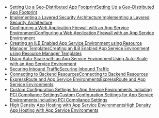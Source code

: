 * [<span data-ttu-id="91532-101">Setting Up a Geo-Distributed App Footprint</span><span class="sxs-lookup"><span data-stu-id="91532-101">Setting Up a Geo-Distributed App Footprint</span></span>](../articles/app-service-web/app-service-app-service-environment-geo-distributed-scale.md)
* [<span data-ttu-id="91532-102">Implementing a Layered Security Architecture</span><span class="sxs-lookup"><span data-stu-id="91532-102">Implementing a Layered Security Architecture</span></span>](../articles/app-service-web/app-service-app-service-environment-layered-security.md) 
* [<span data-ttu-id="91532-103">Configuring a Web Application Firewall with an App Service Environment</span><span class="sxs-lookup"><span data-stu-id="91532-103">Configuring a Web Application Firewall with an App Service Environment</span></span>](../articles/app-service-web/app-service-app-service-environment-web-application-firewall.md)
* [<span data-ttu-id="91532-104">Creating an ILB Enabled App Service Environment using Resource Manager Templates</span><span class="sxs-lookup"><span data-stu-id="91532-104">Creating an ILB Enabled App Service Environment using Resource Manager Templates</span></span>](../articles/app-service-web/app-service-app-service-environment-create-ilb-ase-resourcemanager.md)
* [<span data-ttu-id="91532-105">Using Auto-Scale with an App Service Environment</span><span class="sxs-lookup"><span data-stu-id="91532-105">Using Auto-Scale with an App Service Environment</span></span>](../articles/app-service/app-service-environment-auto-scale.md)
* [<span data-ttu-id="91532-106">Securing Inbound Traffic</span><span class="sxs-lookup"><span data-stu-id="91532-106">Securing Inbound Traffic</span></span>](../articles/app-service-web/app-service-app-service-environment-control-inbound-traffic.md)
* [<span data-ttu-id="91532-107">Connecting to Backend Resources</span><span class="sxs-lookup"><span data-stu-id="91532-107">Connecting to Backend Resources</span></span>](../articles/app-service-web/app-service-app-service-environment-securely-connecting-to-backend-resources.md)
* [<span data-ttu-id="91532-108">ExpressRoute and App Service Environments</span><span class="sxs-lookup"><span data-stu-id="91532-108">ExpressRoute and App Service Environments</span></span>](../articles/app-service-web/app-service-app-service-environment-network-configuration-expressroute.md)
* [<span data-ttu-id="91532-109">Custom Configuration Settings for App Service Environments Including PCI Compliance Settings</span><span class="sxs-lookup"><span data-stu-id="91532-109">Custom Configuration Settings for App Service Environments Including PCI Compliance Settings</span></span>](../articles/app-service-web/app-service-app-service-environment-custom-settings.md)
* [<span data-ttu-id="91532-110">High Density App Hosting with App Service Environments</span><span class="sxs-lookup"><span data-stu-id="91532-110">High Density App Hosting with App Service Environments</span></span>](../articles/app-service/app-service-high-density-hosting.md#recommended-configuration-for-high-density-hosting)

